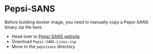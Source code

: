 # Pepsi-SANS

Before building docker image, you need to manually copy a Pepsi-SANS binary zip file here.

- Head over to [Pepsi-SANS website](https://files.inria.fr/NanoDFiles/Website/Software/Pepsi-SANS/Linux/3.0/Pepsi-SANS-Linux.zip)
- Download `Pepsi-SANS-Linux.zip`
- Move to the `pepsisans` directory
